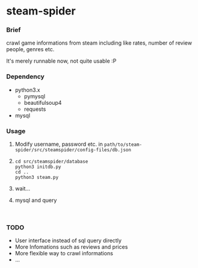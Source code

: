 # steam-spider
### Brief

crawl game informations from steam including like rates, number of review people, genres etc.

It's merely runnable now, not quite usable :P

### Dependency

- python3.x
  - pymysql
  - beautifulsoup4
  - requests
- mysql

### Usage

1. Modify username, password etc. in  `path/to/steam-spider/src/steamspider/config-files/db.json` 

2. ```shell
   cd src/steamspider/database
   python3 initdb.py
   cd ..
   python3 steam.py
   ```

3. wait...

4. mysql and query

   ​

### TODO

- User interface instead of sql query directly
- More Infomations such as reviews and prices
- More flexible way to crawl informations
- ...